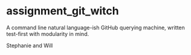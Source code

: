 # assignment_git_witch
A command line natural language-ish GitHub querying machine, written test-first with modularity in mind.

Stephanie and Will
